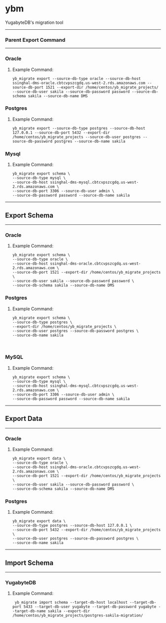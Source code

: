 # ybm
YugabyteDB's migration tool


***
### Parent Export Command
***

### Oracle
1. Example Command:
    ```
    yb_migrate export --source-db-type oracle --source-db-host ssinghal-dms-oracle.cbtcvpszcgdq.us-west-2.rds.amazonaws.com --source-db-port 1521 --export-dir /home/centos/yb_migrate_projects/ --source-db-user sakila --source-db-password password --source-db-schema sakila --source-db-name DMS
    ```

### Postgres
1. Example Command:
    ```
    yb_migrate export --source-db-type postgres --source-db-host 127.0.0.1 --source-db-port 5432 --export-dir /home/centos/yb_migrate_projects --source-db-user postgres --source-db-password postgres --source-db-name sakila
    ```

### Mysql
1. Example Command:
    ```
    yb_migrate export schema \
    --source-db-type mysql \
    --source-db-host ssinghal-dms-mysql.cbtcvpszcgdq.us-west-2.rds.amazonaws.com \
    --source-db-port 3306 --source-db-user admin \
    --source-db-password password --source-db-name sakila
    ```

***
## Export Schema
***

### Oracle
1. Example Command:
    ``` 
    yb_migrate export schema \
    --source-db-type oracle \
    --source-db-host ssinghal-dms-oracle.cbtcvpszcgdq.us-west-2.rds.amazonaws.com \
    --source-db-port 1521 --export-dir /home/centos/yb_migrate_projects \
    --source-db-user sakila --source-db-password password \
    --source-db-schema sakila --source-db-name DMS
    ```

### Postgres
1. Example Command:
    ```
    yb_migrate export schema \
    --source-db-type postgres \
    --export-dir /home/centos/yb_migrate_projects \
    --source-db-user postgres --source-db-password postgres \
    --source-db-name sakila
    ```

<br/>

### MySQL
1. Example Command:
    ```
    yb_migrate export schema \
    --source-db-type mysql \
    --source-db-host ssinghal-dms-mysql.cbtcvpszcgdq.us-west-2.rds.amazonaws.com \
    --source-db-port 3306 --source-db-user admin \
    --source-db-password password --source-db-name sakila
    ```


***
## Export Data
***

### Oracle
1. Example Command:
    ```
    yb_migrate export data \
    --source-db-type oracle \
    --source-db-host ssinghal-dms-oracle.cbtcvpszcgdq.us-west-2.rds.amazonaws.com \
    --source-db-port 1521 --export-dir /home/centos/yb_migrate_projects \
    --source-db-user sakila --source-db-password password \
    --source-db-schema sakila --source-db-name DMS
    ```

### Postgres
1. Example Command:
    ```
    yb_migrate export data \
    --source-db-type postgres --source-db-host 127.0.0.1 \
    --source-db-port 5432 --export-dir /home/centos/yb_migrate_projects \
    --source-db-user postgres --source-db-password postgres \
    --source-db-name sakila
    ```



***
## Import Schema
***

### YugabyteDB
1. Example Command:
    ```
  	 yb_migrate import schema --target-db-host localhost --target-db-port 5433 --target-db-user yugabyte --target-db-password yugabyte --target-db-name sakila --export-dir /home/centos/yb_migrate_projects/postgres-sakila-migration/
    ```

<!-- ***
## Import Data
***
 -->
